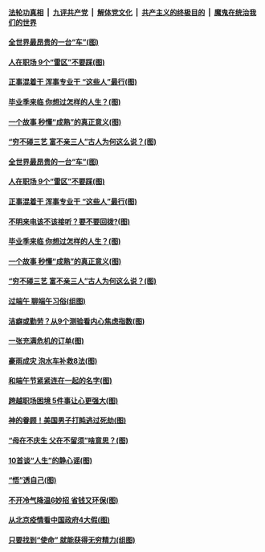####  [法轮功真相](../../../../basic/blob/master/README.md?t=06262202) &nbsp;|&nbsp; [九评共产党](../../../../9ping.md/blob/master/README.md?t=06262202) &nbsp;|&nbsp; [解体党文化](../../../../jtdwh.md/blob/master/README.md?t=06262202)  &nbsp;|&nbsp; [共产主义的终极目的](../../../../gczydzjmd.md/blob/master/README.md?t=06262202) &nbsp;|&nbsp; [魔鬼在统治我们的世界](../../../../mgztzwmdsj.md/blob/master/README.md?t=06262202) 

#### [全世界最昂贵的一台“车”(图)](../pages/p8/937477.md?t=06262202) 

#### [人在职场 9个“雷区”不要踩(图)](../pages/p8/937766.md?t=06262202) 

#### [正事混着干 浑事专业干 “这些人”最行(图)](../pages/p8/937732.md?t=06262202) 

#### [毕业季来临 你想过怎样的人生？(图)](../pages/p8/937661.md?t=06262202) 

#### [一个故事 秒懂“成熟”的真正意义(图)](../pages/p8/936405.md?t=06262202) 

#### [“穷不碰三艺 富不亲三人”古人为何这么说？(图)](../pages/p8/937602.md?t=06262202) 

#### [全世界最昂贵的一台“车”(图)](../pages/p8/937477.md?t=06262202) 

#### [人在职场 9个“雷区”不要踩(图)](../pages/p8/937766.md?t=06262202) 

#### [正事混着干 浑事专业干 “这些人”最行(图)](../pages/p8/937732.md?t=06262202) 

#### [不明来电该不该接听？要不要回拨?(图)](../pages/p8/936929.md?t=06262202) 

#### [毕业季来临 你想过怎样的人生？(图)](../pages/p8/937661.md?t=06262202) 

#### [一个故事 秒懂“成熟”的真正意义(图)](../pages/p8/936405.md?t=06262202) 

#### [“穷不碰三艺 富不亲三人”古人为何这么说？(图)](../pages/p8/937602.md?t=06262202) 

#### [过端午 聊端午习俗(组图)](../pages/p8/937246.md?t=06262202) 

#### [洁癖或勤劳？从9个测验看内心焦虑指数(图)](../pages/p8/937558.md?t=06262202) 

#### [一张充满危机的订单(图)](../pages/p8/936981.md?t=06262202) 

#### [豪雨成灾 泡水车补救8法(图)](../pages/p8/937526.md?t=06262202) 

#### [和端午节紧紧连在一起的名字(图)](../pages/p8/937448.md?t=06262202) 

#### [跨越职场困境 5件事让心更强大(图)](../pages/p8/937375.md?t=06262202) 

#### [神的眷顾！美国男子打盹逃过死劫(图)](../pages/p8/936985.md?t=06262202) 

#### [“母在不庆生 父在不留须”啥意思？(图)](../pages/p8/937234.md?t=06262202) 

#### [10首谈“人生”的静心谣(图)](../pages/p8/936965.md?t=06262202) 

#### [“悟”透自己(图)](../pages/p8/936972.md?t=06262202) 

#### [不开冷气降温6妙招 省钱又环保(图)](../pages/p8/937329.md?t=06262202) 

#### [从北京疫情看中国政府4大假(图)](../pages/p8/937196.md?t=06262202) 

#### [只要找到“使命” 就能获得无穷精力(组图)](../pages/p8/937159.md?t=06262202) 

